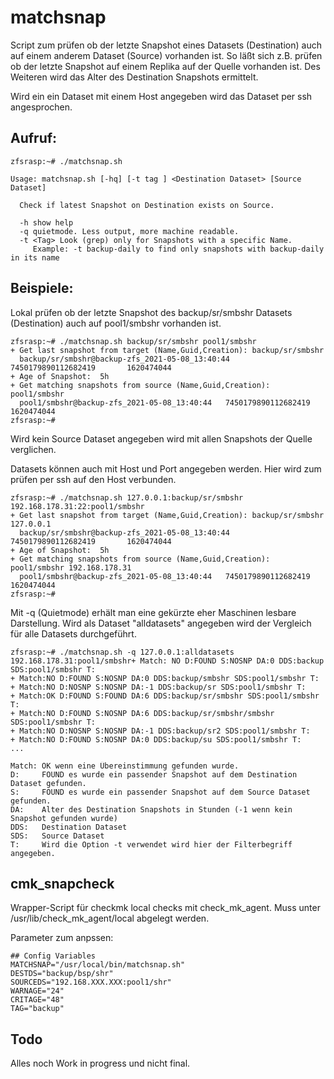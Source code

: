 # matchsnap

Script zum prüfen ob der letzte Snapshot eines Datasets (Destination) auch auf einem anderem Dataset (Source) vorhanden ist.
So läßt sich z.B. prüfen ob der letzte Snapshot auf einem Replika auf der Quelle vorhanden ist. 
Des Weiteren wird das Alter des Destination Snapshots ermittelt.

Wird ein ein Dataset mit einem Host angegeben wird das Dataset per ssh angesprochen.

## Aufruf:
```  
zfsrasp:~# ./matchsnap.sh

Usage: matchsnap.sh [-hq] [-t tag ] <Destination Dataset> [Source Dataset]

  Check if latest Snapshot on Destination exists on Source.

  -h show help
  -q quietmode. Less output, more machine readable.
  -t <Tag> Look (grep) only for Snapshots with a specific Name.
     Example: -t backup-daily to find only snapshots with backup-daily in its name
```
## Beispiele:
Lokal prüfen ob der letzte Snapshot des backup/sr/smbshr Datasets (Destination) auch auf pool1/smbshr vorhanden ist.
```
zfsrasp:~# ./matchsnap.sh backup/sr/smbshr pool1/smbshr
+ Get last snapshot from target (Name,Guid,Creation): backup/sr/smbshr
  backup/sr/smbshr@backup-zfs_2021-05-08_13:40:44       7450179890112682419       1620474044
+ Age of Snapshot:  5h
+ Get matching snapshots from source (Name,Guid,Creation): pool1/smbshr
  pool1/smbshr@backup-zfs_2021-05-08_13:40:44   7450179890112682419     1620474044
zfsrasp:~#

```
Wird kein Source Dataset angegeben wird mit allen Snapshots der Quelle verglichen.

Datasets können auch mit Host und Port angegeben werden.
Hier wird zum prüfen per ssh auf den Host verbunden.
```
zfsrasp:~# ./matchsnap.sh 127.0.0.1:backup/sr/smbshr 192.168.178.31:22:pool1/smbshr
+ Get last snapshot from target (Name,Guid,Creation): backup/sr/smbshr 127.0.0.1
  backup/sr/smbshr@backup-zfs_2021-05-08_13:40:44       7450179890112682419       1620474044
+ Age of Snapshot:  5h
+ Get matching snapshots from source (Name,Guid,Creation): pool1/smbshr 192.168.178.31
  pool1/smbshr@backup-zfs_2021-05-08_13:40:44   7450179890112682419     1620474044
zfsrasp:~#
```

Mit -q (Quietmode) erhält man eine gekürzte eher Maschinen lesbare Darstellung.
Wird als Dataset "alldatasets" angegeben wird der Vergleich für alle Datasets durchgeführt.
```
zfsrasp:~# ./matchsnap.sh -q 127.0.0.1:alldatasets 192.168.178.31:pool1/smbshr+ Match: NO D:FOUND S:NOSNP DA:0 DDS:backup SDS:pool1/smbshr T:
+ Match:NO D:FOUND S:NOSNP DA:0 DDS:backup/smbshr SDS:pool1/smbshr T:
+ Match:NO D:NOSNP S:NOSNP DA:-1 DDS:backup/sr SDS:pool1/smbshr T:
+ Match:OK D:FOUND S:FOUND DA:6 DDS:backup/sr/smbshr SDS:pool1/smbshr T:
+ Match:NO D:FOUND S:NOSNP DA:6 DDS:backup/sr/smbshr/smbshr SDS:pool1/smbshr T:
+ Match:NO D:NOSNP S:NOSNP DA:-1 DDS:backup/sr2 SDS:pool1/smbshr T:
+ Match:NO D:FOUND S:NOSNP DA:0 DDS:backup/su SDS:pool1/smbshr T:
...
```
```
Match: OK wenn eine Übereinstimmung gefunden wurde.
D:     FOUND es wurde ein passender Snapshot auf dem Destination Dataset gefunden.
S:     FOUND es wurde ein passender Snapshot auf dem Source Dataset gefunden.
DA:    Alter des Destination Snapshots in Stunden (-1 wenn kein Snapshot gefunden wurde)
DDS:   Destination Dataset 
SDS:   Source Dataset 
T:     Wird die Option -t verwendet wird hier der Filterbegriff angegeben.
```
## cmk_snapcheck
Wrapper-Script für checkmk local checks mit check_mk_agent.
Muss unter /usr/lib/check_mk_agent/local abgelegt werden.

Parameter zum anpssen:
```
## Config Variables
MATCHSNAP="/usr/local/bin/matchsnap.sh"
DESTDS="backup/bsp/shr"
SOURCEDS="192.168.XXX.XXX:pool1/shr"
WARNAGE="24"
CRITAGE="48"
TAG="backup"
```

## Todo
Alles noch Work in progress und nicht final.
